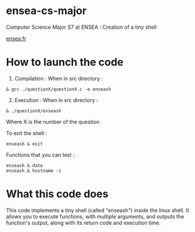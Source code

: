 # ensea-cs-major
Computer Science Major S7 at ENSEA :
Creation of a tiny shell

[ensea.fr](https://ensea.fr/)

# How to launch the code
1. Compilation :
When in src directory :
```
& gcc ./questionX/questionX.c -o enseash
```
2. Execution :
When in src directory :
```
& ./questionX/enseash
```

Where X is the number of the question

To exit the shell :
```
enseash & exit
```
Functions that you can test :
```
enseash & date
enseash & hostname -i
```

# What this code does
This code implements a tiny shell (called "enseash") inside the linux shell.
It allows you to execute functions, with multiple arguments, and outputs the function's output, along with its return code and execution time.
